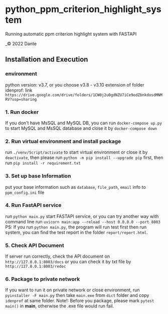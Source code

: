 # python_ppm_criterion_highlight_system
Running automatic ppm criterion highlight system with FASTAPI

_© 2022 Dante
## Installation and Execution

### environment
python version: v3.7, or you choose v3.8 - v3.10
extension of folder idenprof: link `https://drive.google.com/drive/folders/1CW0j2uOgdNZU7iCe9odZbnkdosdMNMRV?usp=sharing`

### 1. Run docker
If you don't have MsSQL and MySQL DB,
you can run `docker-compose up.py` to start MySQL and MsSQL database and close it by `docker-compose down`

### 2. Run virtual environment and install package
run `./venv/Script/activate` to start virtual environment or close it by `deactivate`,
then please run `python -m pip install --upgrade pip` first,
then run `pip install -r requirement.txt`

### 3. Set up base Information
put your base information such as `database`, `file_path`, `email` info to `ppm_config.ini` file

### 4. Run FastAPI service
run `python main.py` start FASTAPI service,
or you can try another way with command line
run `uvicorn main:app --reload --host 0.0.0.0 --port 8003`
PS: If you run `python main.py`, the program will run test first then run system, 
you can find the test report in the folder `report/report.html`.

### 5. Check API Document
If server run correctly, check the API document on `http://127.0.0.1:8003/docs`
or you can check it by txt file by `http://127.0.0.1:8003/redoc`

### 6. Package to private network
If you want to run it on private network or close environment, run `pyinstaller -F main.py`
then take `main.exe` from `dict` folder and copy `idenprof` at same folder.
Note!: Before you package, please mark `pytest main()` in __main__, otherwise the .exe file would run fail.
